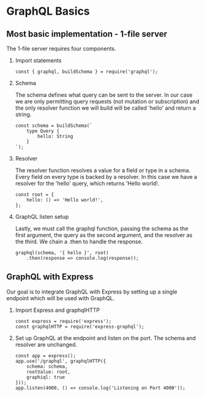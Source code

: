 # GraphQL Basics

## Most basic implementation - 1-file server

The 1-file server requires four components.

1. Import statements

    ```const { graphql, buildSchema } = require('graphql');```

2. Schema

    The schema defines what query can be sent to the server. In our case we are only permitting query requests (not mutation or subscription) and the only resolver function we will build will be called 'hello' and return a string.

    ```
    const schema = buildSchema(`
        type Query {
            hello: String
        }
    `);
    ```

3. Resolver

    The resolver function resolves a value for a field or type in a schema. Every field on every type is backed by a resolver. In this case we have a resolver for the 'hello' query, which returns 'Hello world!.

    ```
    const root = {
        hello: () => 'Hello world!',
    };
    ```

4. GraphQL listen setup

    Lastly, we must call the graphql function, passing the schema as the first argument, the query as the second argument, and the resolver as the third. We chain a .then to handle the response.

    ```
    graphql(schema, '{ hello }', root)
        .then(response => console.log(response));
    ```

## GraphQL with Express

Our goal is to integrate GraphQL with Express by setting up a single endpoint which will be used with GraphQL.

1. Import Express and graphqlHTTP

    ```
    const express = require('express');
    const graphqlHTTP = require('express-graphql');
    ```

2. Set up GraphQL at the endpoint and listen on the port. The schema and resolver are unchanged.

    ```
    const app = express();
    app.use('/graphql', graphqlHTTP({
        schema: schema,
        rootValue: root,
        graphiql: true
    }));
    app.listen(4000, () => console.log('Listening on Port 4000'));
    ```

